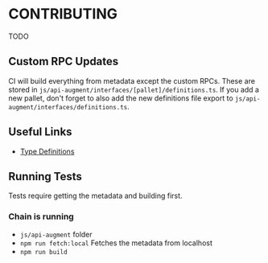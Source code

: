 # CONTRIBUTING

TODO

## Custom RPC Updates

CI will build everything from metadata except the custom RPCs. These are stored in `js/api-augment/interfaces/[pallet]/definitions.ts`.
If you add a new pallet, don't forget to also add the new definitions file export to `js/api-augment/interfaces/definitions.ts`.

## Useful Links

- [Type Definitions](https://github.com/polkadot-js/api/blob/master/packages/types/src/types/definitions.ts)

## Running Tests

Tests require getting the metadata and building first.

### Chain is running
- `js/api-augment` folder
- `npm run fetch:local` Fetches the metadata from localhost
- `npm run build`
